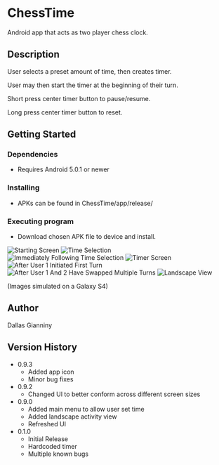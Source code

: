 # ChessTime

Android app that acts as two player chess clock.

## Description

User selects a preset amount of time, then creates timer.

User may then start the timer at the beginning of their turn.

Short press center timer button to pause/resume.

Long press center timer button to reset.

## Getting Started

### Dependencies

* Requires Android 5.0.1 or newer

### Installing

* APKs can be found in ChessTime/app/release/

### Executing program

* Download chosen APK file to device and install.

![Starting Screen](https://i.imgur.com/Fe5upUv.png)
![Time Selection](https://i.imgur.com/LPowtln.png)
![Immediately Following Time Selection](https://i.imgur.com/tHisCEF.png)
![Timer Screen](https://i.imgur.com/mhYSXPv.png)
![After User 1 Initiated First Turn](https://i.imgur.com/BAte0PL.png)
![After User 1 And 2 Have Swapped Multiple Turns](https://i.imgur.com/QIJTHcj.png)
![Landscape View](https://i.imgur.com/Y0WrYy2.png)

(Images simulated on a Galaxy S4)


## Author

Dallas Gianniny  

## Version History
* 0.9.3
    * Added app icon
    * Minor bug fixes
* 0.9.2
    * Changed UI to better conform across different screen sizes
* 0.9.0
    * Added main menu to allow user set time
    * Added landscape activity view
    * Refreshed UI
* 0.1.0
    * Initial Release
    * Hardcoded timer
    * Multiple known bugs

